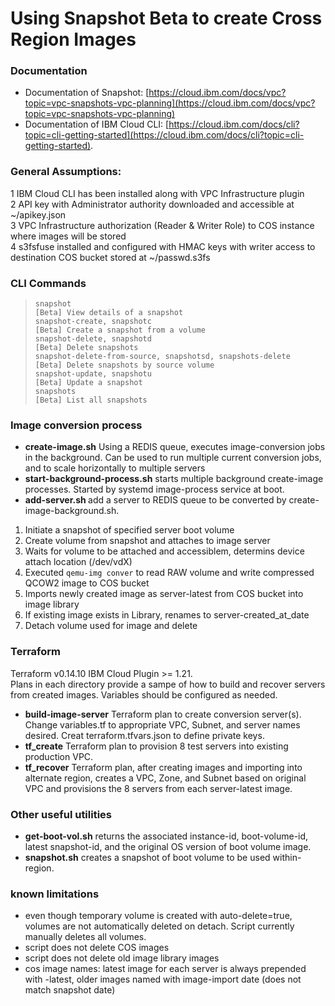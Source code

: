 # Using Snapshot Beta to create Cross Region Images

### Documentation
- Documentation of Snapshot:  [https://cloud.ibm.com/docs/vpc?topic=vpc-snapshots-vpc-planning](https://cloud.ibm.com/docs/vpc?topic=vpc-snapshots-vpc-planning)  
- Documentation of IBM Cloud CLI: [https://cloud.ibm.com/docs/cli?topic=cli-getting-started](https://cloud.ibm.com/docs/cli?topic=cli-getting-started).   


### General Assumptions:
1 IBM Cloud CLI has been installed along with VPC Infrastructure plugin  
2 API key with Administrator authority downloaded and accessible at ~/apikey.json  
3 VPC Infrastructure authorization (Reader & Writer Role) to COS instance where images will be stored  
4 s3fsfuse installed and configured with HMAC keys with writer access to destination COS bucket stored at ~/passwd.s3fs   

### CLI Commands
>     snapshot                                                    [Beta] View details of a snapshot  
>     snapshot-create, snapshotc                                  [Beta] Create a snapshot from a volume  
>     snapshot-delete, snapshotd                                  [Beta] Delete snapshots  
>     snapshot-delete-from-source, snapshotsd, snapshots-delete   [Beta] Delete snapshots by source volume  
>     snapshot-update, snapshotu                                  [Beta] Update a snapshot  
>     snapshots                                                   [Beta] List all snapshots  

### Image conversion process
- **create-image.sh** Using a REDIS queue, executes image-conversion jobs in the background.  Can be used to run multiple current conversion jobs, and to scale horizontally to multiple servers
- **start-background-process.sh** starts multiple background create-image processes.  Started by systemd image-process service at boot.
- **add-server.sh <server>** add a server to REDIS queue to be converted by create-image-background.sh.

1. Initiate a snapshot of specified server boot volume
2. Create volume from snapshot and attaches to image server
3. Waits for volume to be attached and accessiblem, determins device attach location (/dev/vdX)
4. Executed `qemu-img conver` to read RAW volume and write compressed QCOW2 image to COS bucket
5. Imports newly created image as server-latest from COS bucket into image library 
6. If existing image exists in Library, renames to server-created_at_date
7. Detach volume used for image and delete

### Terraform
Terraform v0.14.10 IBM Cloud Plugin >= 1.21.   
Plans in each directory provide a sampe of how to build and recover servers from created images.  Variables should be configured as needed.
- **build-image-server** Terraform plan to create conversion server(s). Change variables.tf to appropriate VPC, Subnet, and server names desired.   Creat terraform.tfvars.json to define private keys.
- **tf_create**  Terraform plan to provision 8 test servers into existing production VPC.  
- **tf_recover**  Terraform plan, after creating images and importing into alternate region, creates a VPC, Zone, and Subnet based on original VPC and provisions the 8 servers from each server-latest image.

### Other useful utilities
- **get-boot-vol.sh** returns the associated instance-id, boot-volume-id, latest snapshot-id, and the original OS version of boot volume image.  
- **snapshot.sh** creates a snapshot of boot volume to be used within-region.  


### known limitations
- even though temporary volume is created with auto-delete=true, volumes are not automatically deleted on detach.  Script currently manually deletes all volumes.
- script does not delete COS images
- script does not delete old image library images
- cos image names:  latest image for each server is always prepended with -latest, older images named with image-import date (does not match snapshot date)
